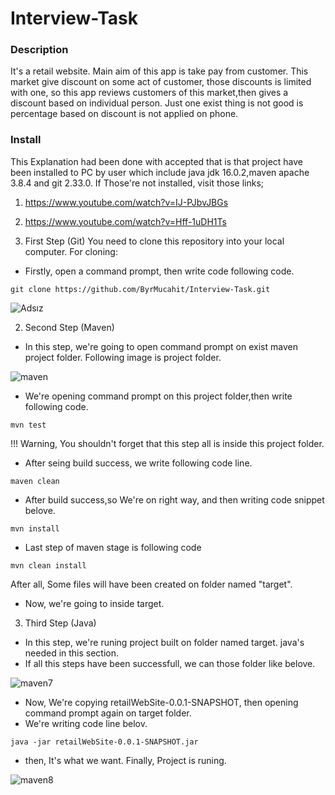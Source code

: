 # Interview-Task

### Description
It's a retail website. Main aim of this app is take pay from customer. This market give discount on some act of customer, those discounts is limited with one, so this app 
reviews customers of this market,then gives a discount based on individual person. Just one exist thing is not good is percentage based on discount is not applied on phone.

### Install
This Explanation had been done with accepted that is that  project have been  installed to PC by user which include java jdk 16.0.2,maven apache 3.8.4 and git 2.33.0. 
If Those're not installed, visit those links;
1. https://www.youtube.com/watch?v=IJ-PJbvJBGs
2. https://www.youtube.com/watch?v=Hff-1uDH1Ts

1. First Step (Git)
You need to clone this repository into your local computer. 
For cloning:
* Firstly, open a command prompt, then write code following code.<br />
```
git clone https://github.com/ByrMucahit/Interview-Task.git
```

![Adsız](https://user-images.githubusercontent.com/62469567/144896054-983f1d01-05e9-451d-8e7b-75abb5b31556.png)


2. Second Step (Maven)
* In this step, we're going to open command prompt on exist maven project folder.
Following image is project folder.

![maven](https://user-images.githubusercontent.com/62469567/144897303-fad472bd-7e98-444c-8aa4-a527f32c925b.png)

* We're opening command prompt on this project folder,then write following code.
```
mvn test
```
!!! Warning, You shouldn't forget that this step all is inside this project folder.


* After seing build success, we write following code line.
```
maven clean
```

* After build success,so We're on right way, and then writing code snippet belove.
```
mvn install
```
* Last step of maven stage is following code
```
mvn clean install
```
After all, Some files will have been created on folder named "target".

* Now, we're going to inside target.

3. Third Step (Java)
* In this step, we're runing  project built on folder named target. java's needed in this section.
* If all this steps have been successfull, we can those folder like belove.


![maven7](https://user-images.githubusercontent.com/62469567/144900709-1325ef90-d99e-4486-a691-46d3f7c10086.png)

* Now, We're copying retailWebSite-0.0.1-SNAPSHOT, then opening command prompt again on target folder.
* We're writing code line belov.
```
java -jar retailWebSite-0.0.1-SNAPSHOT.jar
```
* then, It's what we want. Finally, Project is runing.

![maven8](https://user-images.githubusercontent.com/62469567/144901839-814495a1-ab05-45be-9879-1348aeffce35.png)




